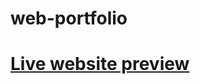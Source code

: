 # web-portfolio
<h1><a href="https://shajibmunna.github.io/web-portfolio/" target="_blank">Live website preview</a></h1>
